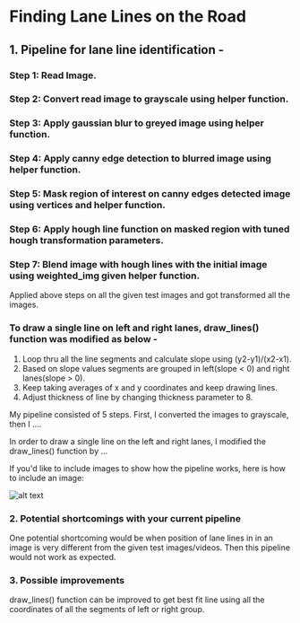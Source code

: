 # **Finding Lane Lines on the Road** 

## 1. Pipeline for lane line identification - 
### Step 1: Read Image.
### Step 2: Convert read image to grayscale using helper function.
[./examples/greyed_solidWhiteCurve.jpg "greyed_solidWhiteCurve"]: ./examples/greyed_solidWhiteCurve.jpg "greyed_solidWhiteCurve"
### Step 3: Apply gaussian blur to greyed image using helper function.
[image2]: ./examples/blurred_solidWhiteCurve.jpg "blurred_solidWhiteCurve"
### Step 4: Apply canny edge detection to blurred image using helper function.
[image3]: ./examples/canny_solidWhiteCurve.jpg "canny_solidWhiteCurve"
### Step 5: Mask region of interest on canny edges detected image using vertices and helper function.
[image4]: ./examples/masked_solidWhiteCurve.jpg "masked_solidWhiteCurve"
### Step 6: Apply hough line function on masked region with tuned hough transformation parameters.
[image5]: ./examples/lines_drawn_solidWhiteCurve.jpg "lines_drawn_solidWhiteCurve"
### Step 7: Blend image with hough lines with the initial image using weighted_img given helper function.
[image5]: ./examples/output_solidWhiteCurve.jpg "output_solidWhiteCurve"

Applied above steps on all the given test images and got transformed all the images.

### To draw a single line on left and right lanes, draw_lines() function was modified as below -
1) Loop thru all the line segments and calculate slope using (y2-y1)/(x2-x1).
2) Based on slope values segments are grouped in left(slope < 0) and right lanes(slope > 0).
3) Keep taking averages of x and y coordinates and keep drawing lines.
4) Adjust thickness of line by changing thickness parameter to 8.

My pipeline consisted of 5 steps. First, I converted the images to grayscale, then I .... 

In order to draw a single line on the left and right lanes, I modified the draw_lines() function by ...

If you'd like to include images to show how the pipeline works, here is how to include an image: 

![alt text][./examples/greyed_solidWhiteCurve.jpg "greyed_solidWhiteCurve"]


### 2. Potential shortcomings with your current pipeline


One potential shortcoming would be when position of lane lines in in an image is very different from the given test images/videos. Then this pipeline would not work as expected.




### 3. Possible improvements

draw_lines() function can be improved to get best fit line using all the coordinates of all the segments of left or right group.
